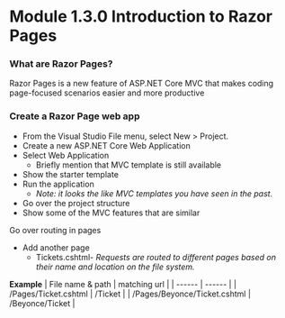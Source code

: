 # Module 1.3.0 Introduction to Razor Pages 

### What are Razor Pages?
Razor Pages is a new feature of ASP.NET Core MVC that makes coding page-focused scenarios easier and more productive 
### Create a Razor Page web app
- From the Visual Studio File menu, select New > Project. 
- Create a new ASP.NET Core Web Application  
- Select Web Application  
    - Briefly mention that MVC template is still available  
- Show the starter template  
- Run the application  
    - *Note: it looks the like MVC templates you have seen in the past.* 
- Go over the project structure  
- Show some of the MVC features that are similar 
 
 Go over routing in pages
- Add another page 
    - Tickets.cshtml- *Requests are routed to different pages based on their name and location on the file system.*
    
**Example**
| File name & path | matching url |
| ------ | ------ |
| /Pages/Ticket.cshtml  | /Ticket  |
| /Pages/Beyonce/Ticket.cshtml | /Beyonce/Ticket  |
